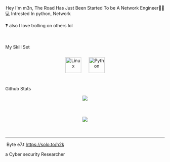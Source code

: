 <div align="center">
</div>


<div align="center">Hey I'm m3n, The Road Has Just Been Started To be A Network Engineer👨‍💻</div>
💻 Intrested In python, Network

❓ also I love trolling on others lol  


<br/>


My Skill Set
<div align="center">
<a href="https://www.linux.org/" target="_blank"><img style="margin: 10px" src="https://profilinator.rishav.dev/skills-assets/linux-original.svg" alt="Linux" height="50" /></a>
<a href="https://www.python.org/" target="_blank"><img style="margin: 10px" src="https://profilinator.rishav.dev/skills-assets/python-original.svg" alt="Python" height="50" /></a>
</div>

</td><td valign="top" width="33%">



</td></tr></table>

<br/>



Github Stats
<div align="center"><img src="https://github-readme-stats.vercel.app/api?username=rootMx7&show_icons=true&count_private=true&hide_border=true" align="center" /></div>

<br/>



<br/>


<br/>

<div align="center">
<img src="https://komarev.com/ghpvc/?username=rootMx7&&style=flat-square" align="center" />
</div>


<br/>


<br />

----
﻿
Byte
e7.t
https://solo.to/h2k

a Cyber security Researcher

